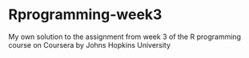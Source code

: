 # Rprogramming-week3
My own solution to the assignment from week 3 of the R programming course on Coursera by Johns Hopkins University
